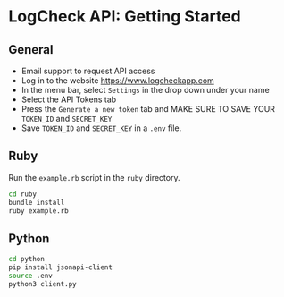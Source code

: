 # LogCheck API: Getting Started

## General
- Email support to request API access
- Log in to the website https://www.logcheckapp.com
- In the menu bar, select `Settings` in the drop down under your name
- Select the API Tokens tab
- Press the `Generate a new token` tab and MAKE SURE TO SAVE YOUR `TOKEN_ID` and `SECRET_KEY`
- Save `TOKEN_ID` and `SECRET_KEY` in a `.env` file.

## Ruby
Run the `example.rb` script in the `ruby` directory.

```bash
cd ruby
bundle install
ruby example.rb
```

## Python

```bash
cd python
pip install jsonapi-client
source .env
python3 client.py
```
